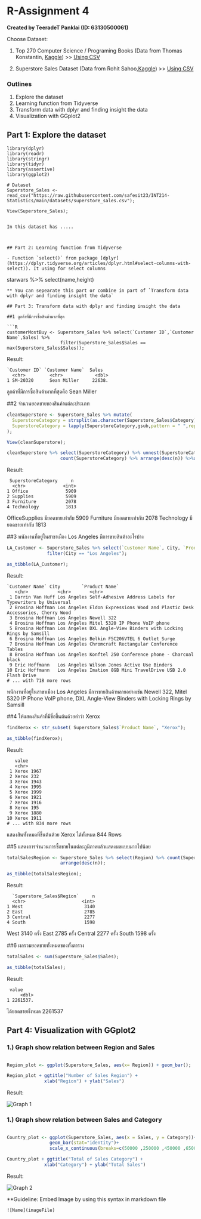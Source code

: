 # R-Assignment 4

**Created by TeeradeT Panklai (ID: 63130500061)**

Choose Dataset:
1. Top 270 Computer Science / Programing Books (Data from Thomas Konstantin, [Kaggle](https://www.kaggle.com/thomaskonstantin/top-270-rated-computer-science-programing-books)) >> [Using CSV](https://raw.githubusercontent.com/safesit23/INT214-Statistics/main/datasets/prog_book.csv)

2. Superstore Sales Dataset (Data from Rohit Sahoo,[Kaggle](https://www.kaggle.com/rohitsahoo/sales-forecasting)) >> [Using CSV](https://raw.githubusercontent.com/safesit23/INT214-Statistics/main/datasets/superstore_sales.csv)


### Outlines
1. Explore the dataset
2. Learning function from Tidyverse
3. Transform data with dplyr and finding insight the data
4. Visualization with GGplot2

## Part 1: Explore the dataset

```
library(dplyr)
library(readr)
library(stringr)
library(tidyr)
library(assertive)
library(ggplot2)

# Dataset
Superstore_Sales <- read_csv("https://raw.githubusercontent.com/safesit23/INT214-Statistics/main/datasets/superstore_sales.csv");

View(Superstore_Sales);


In this dataset has .....



## Part 2: Learning function from Tidyverse

- Function `select()` from package [dplyr](https://dplyr.tidyverse.org/articles/dplyr.html#select-columns-with-select)). It using for select columns

```
starwars %>% select(name,height)
```
** You can sepearate this part or combine in part of `Transform data with dplyr and finding insight the data`

## Part 3: Transform data with dplyr and finding insight the data

##1 ลูกค้าที่มีการซื้อสินค้ามากที่สุด

```R
customerMostBuy <- Superstore_Sales %>% select(`Customer ID`,`Customer Name`,Sales) %>% 
                    filter(Superstore_Sales$Sales == max(Superstore_Sales$Sales));
```

Result:

```
`Customer ID` `Customer Name`  Sales
  <chr>         <chr>            <dbl>
1 SM-20320      Sean Miller     22638.
```
ลูกค้าที่มีการซื้อสินค้ามากที่สุดคือ Sean Miller

##2 จำนวนยอดขายของสินค้าแต่ละประเภท

```R
cleanSuperstore <- Superstore_Sales %>% mutate(
  SuperstoreCategory = strsplit(as.character(Superstore_Sales$Category)," "),
  SuperstoreCategory = lapply(SuperstoreCategory,gsub,pattern = " ",replacement= "")
);

View(cleanSuperstore);

cleanSuperstore %>% select(SuperstoreCategory) %>% unnest(SuperstoreCategory)%>%
                    count(SuperstoreCategory) %>% arrange(desc(n)) %>%as_tibble();

```

Result:

```
 SuperstoreCategory     n
  <chr>              <int>
1 Office              5909
2 Supplies            5909
3 Furniture           2078
4 Technology          1813
```
OfficeSupplies มียอดขายเท่ากับ 5909
Furniture มียอดขายเท่ากับ 2078
Technology มียอดขายเท่ากับ 1813

##3 พนักงานที่อยู่ในสาขาเมือง Los Angeles มีการขายสินค้าอะไรบ้าง

```R
LA_Customer <- Superstore_Sales %>% select(`Customer Name`, City, `Product Name`) %>% 
               filter(City == "Los Angeles");

as_tibble(LA_Customer);
```

Result:

```
`Customer Name` City        `Product Name`                                                  
   <chr>           <chr>       <chr>                                                           
 1 Darrin Van Huff Los Angeles Self-Adhesive Address Labels for Typewriters by Universal       
 2 Brosina Hoffman Los Angeles Eldon Expressions Wood and Plastic Desk Accessories, Cherry Wood
 3 Brosina Hoffman Los Angeles Newell 322                                                      
 4 Brosina Hoffman Los Angeles Mitel 5320 IP Phone VoIP phone                                  
 5 Brosina Hoffman Los Angeles DXL Angle-View Binders with Locking Rings by Samsill            
 6 Brosina Hoffman Los Angeles Belkin F5C206VTEL 6 Outlet Surge                                
 7 Brosina Hoffman Los Angeles Chromcraft Rectangular Conference Tables                        
 8 Brosina Hoffman Los Angeles Konftel 250 Conference phone - Charcoal black                   
 9 Eric Hoffmann   Los Angeles Wilson Jones Active Use Binders                                 
10 Eric Hoffmann   Los Angeles Imation 8GB Mini TravelDrive USB 2.0 Flash Drive                
# ... with 718 more rows
```
พนักงานที่อยู่ในสาขาเมือง Los Angeles มีการขายสินค้าหลายอย่างเช่น  Newell 322, Mitel 5320 IP Phone VoIP phone, DXL Angle-View Binders with Locking Rings by Samsill  

##4 ให้แสดงสินค้าที่มีชื่อขึ้นต้นด้วยคำว่า Xerox 

```R
findXerox <- str_subset( Superstore_Sales$`Product Name`, "Xerox");

as_tibble(findXerox);
```

Result:

```
   value     
   <chr>     
 1 Xerox 1967
 2 Xerox 232 
 3 Xerox 1943
 4 Xerox 1995
 5 Xerox 1999
 6 Xerox 1921
 7 Xerox 1916
 8 Xerox 195 
 9 Xerox 1880
10 Xerox 1911
# ... with 834 more rows
```
แสดงสินทั้งหมดที่ขึ้นต้นด้วย Xerox ได้ทั้งหมด 844 Rows

##5 แสดงการจำนวนการซื้อขายในแต่ละภูมิภาคแล้วแสดงผลแบบมากไปน้อย

```R
totalSalesRegion <- Superstore_Sales %>% select(Region) %>% count(Superstore_Sales$Region) %>% 
                    arrange(desc(n));

as_tibble(totalSalesRegion);
```

Result:

```
  `Superstore_Sales$Region`     n
  <chr>                     <int>
1 West                       3140
2 East                       2785
3 Central                    2277
4 South                      1598
```
West 3140 ครั้ง
East 2785 ครั้ง
Central 2277 ครั้ง
South 1598 ครั้ง

##6 ผลรวมยอดขายทั้งหมดของทั้งตาราง

```R
totalSales <- sum(Superstore_Sales$Sales);

as_tibble(totalSales);
```

Result:

```
 value
     <dbl>
1 2261537.
```
ได้ยอดขายทั้งหมด 2261537 

## Part 4: Visualization with GGplot2
### 1.) Graph show relation between Region and Sales
```R

Region_plot <- ggplot(Superstore_Sales, aes(x= Region)) + geom_bar(); 

Region_plot + ggtitle("Number of Sales Region") +
              xlab("Region") + ylab("Sales")
```
Result:

![Graph 1](RegionPlot.png)

### 1.) Graph show relation between Sales and Category
```R

Country_plot <- ggplot(Superstore_Sales, aes(x = Sales, y = Category))+
                geom_bar(stat="identity")+
                scale_x_continuous(breaks=c(50000 ,250000 ,450000 ,650000 ,850000))

Country_plot + ggtitle("Total of Sales Category") +
              xlab("Category") + ylab("Total Sales")
```
Result:

![Graph 2](CountryPlot.png)


**Guideline:
Embed Image by using this syntax in markdown file
````
![Name](imageFile)
````

